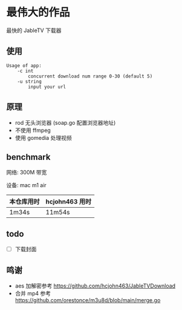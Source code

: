 # 最伟大的作品

最快的 JableTV 下载器

## 使用

```shell
Usage of app:
    -c int
        concurrent download num range 0-30 (default 5)
    -u string
        input your url
```

## 原理

- rod 无头浏览器 (soap.go 配置浏览器地址)
- 不使用 ffmpeg
- 使用 gomedia 处理视频

## benchmark

网络: 300M 带宽

设备: mac m1 air

| 本仓库用时 | hcjohn463 用时 |
|-------|--------------|
| 1m34s | 11m54s       |

## todo

- [ ] 下载封面

## 鸣谢

- aes 加解密参考 https://github.com/hcjohn463/JableTVDownload
- 合并 mp4 参考 https://github.com/orestonce/m3u8d/blob/main/merge.go